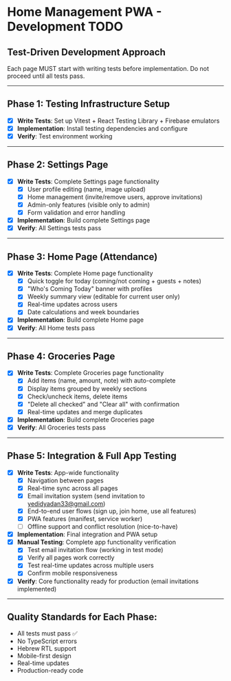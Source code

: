 # Home Management PWA - Development TODO

## Test-Driven Development Approach
Each page MUST start with writing tests before implementation. Do not proceed until all tests pass.

---

## Phase 1: Testing Infrastructure Setup
- [x] **Write Tests**: Set up Vitest + React Testing Library + Firebase emulators
- [x] **Implementation**: Install testing dependencies and configure
- [x] **Verify**: Test environment working

---

## Phase 2: Settings Page
- [x] **Write Tests**: Complete Settings page functionality
  - [x] User profile editing (name, image upload)
  - [x] Home management (invite/remove users, approve invitations)
  - [x] Admin-only features (visible only to admin)
  - [x] Form validation and error handling
- [x] **Implementation**: Build complete Settings page
- [x] **Verify**: All Settings tests pass

---

## Phase 3: Home Page (Attendance)
- [x] **Write Tests**: Complete Home page functionality
  - [x] Quick toggle for today (coming/not coming + guests + notes)
  - [x] "Who's Coming Today" banner with profiles
  - [x] Weekly summary view (editable for current user only)
  - [x] Real-time updates across users
  - [x] Date calculations and week boundaries
- [x] **Implementation**: Build complete Home page
- [x] **Verify**: All Home tests pass

---

## Phase 4: Groceries Page
- [x] **Write Tests**: Complete Groceries page functionality
  - [x] Add items (name, amount, note) with auto-complete
  - [x] Display items grouped by weekly sections
  - [x] Check/uncheck items, delete items
  - [x] "Delete all checked" and "Clear all" with confirmation
  - [x] Real-time updates and merge duplicates
- [x] **Implementation**: Build complete Groceries page
- [x] **Verify**: All Groceries tests pass

---

## Phase 5: Integration & Full App Testing
- [x] **Write Tests**: App-wide functionality
  - [x] Navigation between pages
  - [x] Real-time sync across all pages
  - [x] Email invitation system (send invitation to yedidyadan33@gmail.com)
  - [x] End-to-end user flows (sign up, join home, use all features)
  - [x] PWA features (manifest, service worker)
  - [ ] Offline support and conflict resolution (nice-to-have)
- [x] **Implementation**: Final integration and PWA setup
- [x] **Manual Testing**: Complete app functionality verification
  - [x] Test email invitation flow (working in test mode)
  - [x] Verify all pages work correctly
  - [x] Test real-time updates across multiple users
  - [x] Confirm mobile responsiveness
- [x] **Verify**: Core functionality ready for production (email invitations implemented)

---

## Quality Standards for Each Phase:
- All tests must pass ✅
- No TypeScript errors
- Hebrew RTL support
- Mobile-first design
- Real-time updates
- Production-ready code